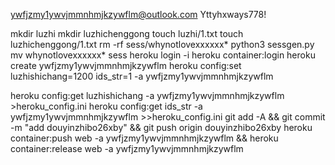 ywfjzmy1ywvjmmnhmjkzywflm@outlook.com
Yttyhxways778!

mkdir luzhi
mkdir luzhichenggong
touch luzhi/1.txt
touch luzhichenggong/1.txt
rm -rf sess/whynotlovexxxxxx*
python3 sessgen.py
mv whynotlovexxxxxx* sess
heroku login -i
heroku container:login
heroku create ywfjzmy1ywvjmmnhmjkzywflm
heroku config:set luzhishichang=1200 ids_str=1 -a ywfjzmy1ywvjmmnhmjkzywflm

heroku config:get luzhishichang -a ywfjzmy1ywvjmmnhmjkzywflm >heroku_config.ini
heroku config:get ids_str -a ywfjzmy1ywvjmmnhmjkzywflm >>heroku_config.ini
git add -A && git commit -m "add douyinzhibo26xby" && git push origin douyinzhibo26xby
heroku container:push web -a ywfjzmy1ywvjmmnhmjkzywflm && heroku container:release web -a ywfjzmy1ywvjmmnhmjkzywflm